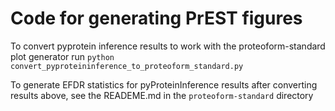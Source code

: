# Code for generating PrEST figures

To convert pyprotein inference results to work with the proteoform-standard plot generator run `python convert_pyproteininference_to_proteoform_standard.py`

To generate EFDR statistics for pyProteinInference results after converting results above, see the READEME.md in the `proteoform-standard` directory